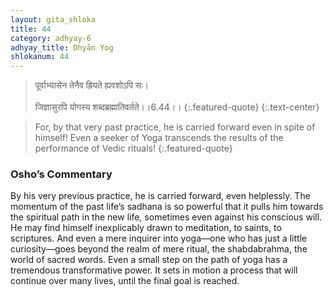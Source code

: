 ```yaml
---
layout: gita_shloka
title: 44
category: adhyay-6
adhyay_title: Dhyān Yog
shlokanum: 44
---
```


> पूर्वाभ्यासेन तेनैव ह्रियते ह्यवशोऽपि सः।<br><br>जिज्ञासुरपि योगस्य शब्दब्रह्मातिवर्तते।।6.44।।
{:.featured-quote} 
{:.text-center}

> For, by that very past practice, he is carried forward even in spite of himself! Even a seeker of Yoga transcends the results of the performance of Vedic rituals!
{:.featured-quote}

### Osho’s Commentary
By his very previous practice, he is carried forward, even helplessly.
The momentum of the past life’s sadhana is so powerful that it pulls him towards the spiritual path in the new life, sometimes even against his conscious will. He may find himself inexplicably drawn to meditation, to saints, to scriptures.
And even a mere inquirer into yoga—one who has just a little curiosity—goes beyond the realm of mere ritual, the shabdabrahma, the world of sacred words.
Even a small step on the path of yoga has a tremendous transformative power. It sets in motion a process that will continue over many lives, until the final goal is reached.
